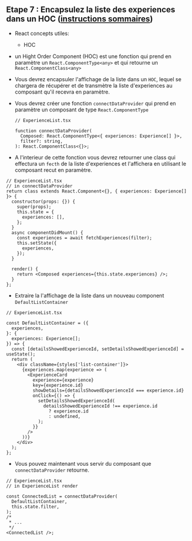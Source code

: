 ## Etape 7 : Encapsulez la liste des experiences dans un HOC ([instructions sommaires](./step-7-summary.md))

- React concepts utiles:

  - HOC

- un Hight Order Component (HOC) est une fonction qui prend en paramètre un `React.ComponentType<any>` et qui retourne un `React.ComponentClass<any>`

- Vous devrez encapsuler l'affichage de la liste dans un `HOC`, lequel se chargera de récupérer et de transmètre la liste d'experiences au composant qu'il recevra en paramètre.

- Vous devrez créer une fonction `connectDataProvider` qui prend en paramètre un composant
  de type `React.ComponentType`

  ```tsx
  // ExperienceList.tsx

  function connectDataProvider(
    Composed: React.ComponentType<{ experiences: Experience[] }>,
    filter?: string,
  ): React.ComponentClass<{}>;
  ```

- A l'interieur de cette fonction vous devrez retourner une class qui effectura un `fecth` de la liste d'experiences et l'affichera en utilisant le composant recut en paramètre.

```tsx
// ExperienceList.tsx
// in connectDataProvider
return class extends React.Component<{}, { experiences: Experience[] }> {
  constructor(props: {}) {
    super(props);
    this.state = {
      experiences: [],
    };
  }
  async componentDidMount() {
    const experiences = await fetchExperiences(filter);
    this.setState({
      experiences,
    });
  }

  render() {
    return <Composed experiences={this.state.experiences} />;
  }
};
```

- Extraire la l'affichage de la liste dans un nouveau component `DefaultListContainer`

```tsx
// ExperienceList.tsx

const DefaultListContainer = ({
  experiences,
}: {
  experiences: Experience[];
}) => {
  const [detailsShowedExperienceId, setDetailsShowedExperienceId] = useState();
  return (
    <div className={styles['list-container']}>
      {experiences.map(experience => (
        <ExperienceCard
          experience={experience}
          key={experience.id}
          showDetails={detailsShowedExperienceId === experience.id}
          onClick={() => {
            setDetailsShowedExperienceId(
              detailsShowedExperienceId !== experience.id
                ? experience.id
                : undefined,
            );
          }}
        />
      ))}
    </div>
  );
};
```

- Vous pouvez maintenant vous servir du composant que `connectDataProvider` retourne.

```tsx
// ExperienceList.tsx
// in ExperienceList render

const ConnectedList = connectDataProvider(
  DefaultListContainer,
  this.state.filter,
);
/*
 * ...
 */
<ConnectedList />;
```
